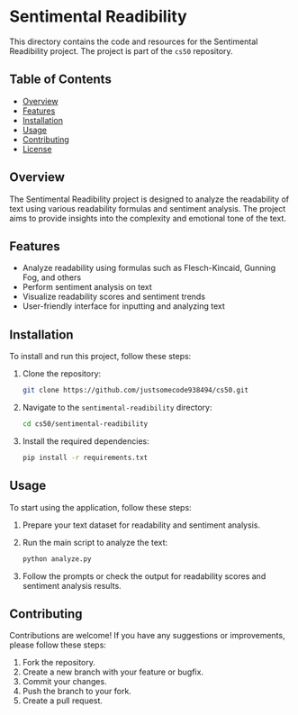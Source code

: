 # Sentimental Readibility

This directory contains the code and resources for the Sentimental Readibility project. The project is part of the `cs50` repository.

## Table of Contents
- [Overview](#overview)
- [Features](#features)
- [Installation](#installation)
- [Usage](#usage)
- [Contributing](#contributing)
- [License](#license)

## Overview
The Sentimental Readibility project is designed to analyze the readability of text using various readability formulas and sentiment analysis. The project aims to provide insights into the complexity and emotional tone of the text.

## Features
- Analyze readability using formulas such as Flesch-Kincaid, Gunning Fog, and others
- Perform sentiment analysis on text
- Visualize readability scores and sentiment trends
- User-friendly interface for inputting and analyzing text

## Installation
To install and run this project, follow these steps:

1. Clone the repository:
    ```sh
    git clone https://github.com/justsomecode938494/cs50.git
    ```

2. Navigate to the `sentimental-readibility` directory:
    ```sh
    cd cs50/sentimental-readibility
    ```

3. Install the required dependencies:
    ```sh
    pip install -r requirements.txt
    ```

## Usage
To start using the application, follow these steps:

1. Prepare your text dataset for readability and sentiment analysis.

2. Run the main script to analyze the text:
    ```sh
    python analyze.py
    ```

3. Follow the prompts or check the output for readability scores and sentiment analysis results.

## Contributing
Contributions are welcome! If you have any suggestions or improvements, please follow these steps:

1. Fork the repository.
2. Create a new branch with your feature or bugfix.
3. Commit your changes.
4. Push the branch to your fork.
5. Create a pull request.


